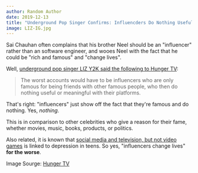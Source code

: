 ```yaml
---
author: Random Author
date: 2019-12-13
title: "Underground Pop Singer Confirms: Influencders Do Nothing Useful"
image: LIZ-IG.jpg
---
```


Sai Chauhan often complains that his brother Neel should be an "influencer"
rather than an software engineer, and wooes Neel with the fact that he could be
"rich and famous" and "change lives".

Well, [underground pop singer LIZ Y2K said the following to Hunger TV](https://www.hungertv.com/editorial/let-liz-be-your-internet-guide/):

> The worst accounts would have to be influencers who are only famous for being friends with other famous people, who then do nothing useful or meaningful with their platforms.

That's right: "influencers" just show off the fact that they're famous and do
nothing. Yes, *nothing*.

This is in comparison to other celebrities who give a reason for their fame,
whether movies, music, books, products, or politics.

Also related, it is known that
[social media and television, but not video games](https://www.cbc.ca/news/canada/montreal/social-media-mental-health-screen-time-instagram-facebook-video-games-study-1.5211782)
is linked to depression in teens. So yes, "influencers change lives" **for the
worse**.

Image Sourge: [Hunger TV](https://www.hungertv.com/editorial/let-liz-be-your-internet-guide/)
